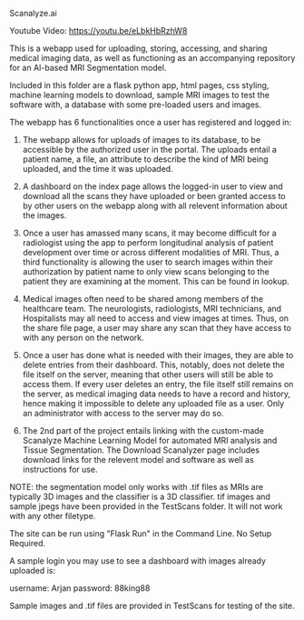 Scanalyze.ai

Youtube Video: https://youtu.be/eLbkHbRzhW8

This is a webapp used for uploading, storing, accessing, and sharing medical imaging data, as well as functioning as an accompanying repository for an AI-based MRI Segmentation model.

Included in this folder are a flask python app, html pages, css styling, machine learning models to download, sample MRI images to test the software with, a database with some pre-loaded users and images.

The webapp has 6 functionalities once a user has registered and logged in:

1. The webapp allows for uploads of images to its database, to be accessible by the authorized user in the portal. The uploads entail a patient name, a file, an attribute to describe the kind of MRI being uploaded, and the time it was uploaded.

2. A dashboard on the index page allows the logged-in user to view and download all the scans they have uploaded or been granted access to by other users on the webapp along with all relevent information about the images.

3. Once a user has amassed many scans, it may become difficult for a radiologist using the app to perform longitudinal analysis of patient development over time or across different modalities of MRI. Thus, a third functionality is allowing the user to search images within their authorization by patient name to only view scans belonging to the patient they are examining at the moment. This can be found in lookup.

4. Medical images often need to be shared among members of the healthcare team. The neurologists, radiologists, MRI technicians, and Hospitalists may all need to access and view images at times. Thus, on the share file page, a user may share any scan that they have access to with any person on the network.

5. Once a user has done what is needed with their images, they are able to delete entries from their dashboard. This, notably, does not delete the file itself on the server, meaning that other users will still be able to access them. If every user deletes an entry, the file itself still remains on the server, as medical imaging data needs to have a record and history, hence making it impossible to delete any uploaded file as a user. Only an administrator with access to the server may do so.

6. The 2nd part of the project entails linking with the custom-made Scanalyze Machine Learning Model for automated MRI analysis and Tissue Segmentation. The Download Scanalyzer page includes download links for the relevent model and software as well as instructions for use.

NOTE: the segmentation model only works with .tif files as MRIs are typically 3D images and the classifier is a 3D classifier. tif images and sample jpegs have been provided in the TestScans folder. It will not work with any other filetype.

The site can be run using "Flask Run" in the Command Line. No Setup Required.

A sample login you may use to see a dashboard with images already uploaded is:

username: Arjan
password: 88king88

Sample images and .tif files are provided in TestScans for testing of the site.